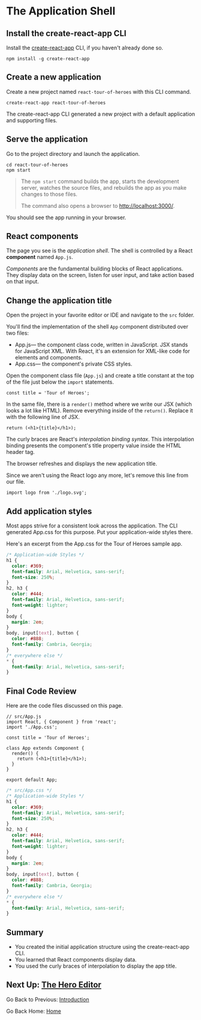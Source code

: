 # The Application Shell

## Install the create-react-app CLI

Install the [create-react-app](https://github.com/facebookincubator/create-react-app) CLI, if you haven't already done so.

```
npm install -g create-react-app
```

## Create a new application

Create a new project named `react-tour-of-heroes` with this CLI command.

```
create-react-app react-tour-of-heroes
```

The create-react-app CLI generated a new project with a default application and supporting files.

## Serve the application

Go to the project directory and launch the application.

```
cd react-tour-of-heroes
npm start
```

> The `npm start` command builds the app, starts the development server, watches the source files, and rebuilds the app as you make changes to those files.
> 
> The command also opens a browser to [http://localhost:3000/](http://localhost:3000/).

You should see the app running in your browser.

## React components

The page you see is the _application shell_. The shell is controlled by a React **component** named `App.js`.

_Components_ are the fundamental building blocks of React applications. They display data on the screen, listen for user input, and take action based on that input.

## Change the application title

Open the project in your favorite editor or IDE and navigate to the `src` folder.

You'll find the implementation of the shell `App` component distributed over two files:

- App.js— the component class code, written in JavaScript. JSX stands for JavaScript XML. With React, it's an extension for XML-like code for elements and components.
- App.css— the component's private CSS styles.

Open the component class file (`App.js`) and create a title constant at the top of the file just below the `import` statements.

```JSX
const title = 'Tour of Heroes';
```

In the same file, there is a `render()` method where we write our JSX (which looks a lot like HTML). Remove everything inside of the `return()`. Replace it with the following line of JSX.

```JSX
return (<h1>{title}</h1>);
```

The curly braces are React's _interpolation binding syntax_. This interpolation binding presents the component's title property value inside the HTML header tag.

The browser refreshes and displays the new application title.

Since we aren't using the React logo any more, let's remove this line from our file.

```JSX
import logo from './logo.svg';
```

## Add application styles

Most apps strive for a consistent look across the application. The CLI generated App.css for this purpose. Put your application-wide styles there.

Here's an excerpt from the App.css for the Tour of Heroes sample app.

```CSS
/* Application-wide Styles */
h1 {
  color: #369;
  font-family: Arial, Helvetica, sans-serif;
  font-size: 250%;
}
h2, h3 {
  color: #444;
  font-family: Arial, Helvetica, sans-serif;
  font-weight: lighter;
}
body {
  margin: 2em;
}
body, input[text], button {
  color: #888;
  font-family: Cambria, Georgia;
}
/* everywhere else */
* {
  font-family: Arial, Helvetica, sans-serif;
}
```

## Final Code Review

Here are the code files discussed on this page.

```JSX
// src/App.js
import React, { Component } from 'react';
import './App.css';

const title = 'Tour of Heroes';

class App extends Component {
  render() {
    return (<h1>{title}</h1>);
  }
}

export default App;

```

```CSS
/* src/App.css */
/* Application-wide Styles */
h1 {
  color: #369;
  font-family: Arial, Helvetica, sans-serif;
  font-size: 250%;
}
h2, h3 {
  color: #444;
  font-family: Arial, Helvetica, sans-serif;
  font-weight: lighter;
}
body {
  margin: 2em;
}
body, input[text], button {
  color: #888;
  font-family: Cambria, Georgia;
}
/* everywhere else */
* {
  font-family: Arial, Helvetica, sans-serif;
}
```

## Summary

- You created the initial application structure using the create-react-app CLI.
- You learned that React components display data.
- You used the curly braces of interpolation to display the app title.

## Next Up: [The Hero Editor](the-hero-editor.md)

Go Back to Previous: [Introduction](introduction.md)

Go Back Home: [Home](../README.md)
